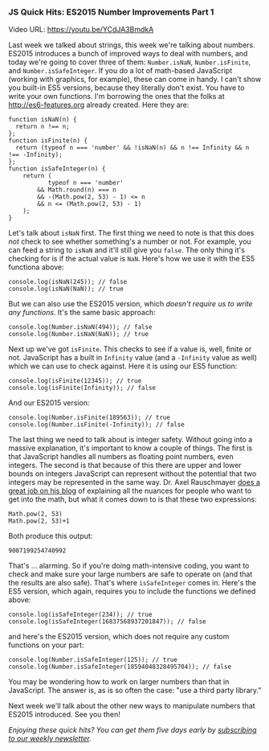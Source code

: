 ### JS Quick Hits: ES2015 Number Improvements Part 1

Video URL: https://youtu.be/YCdJA3BmdkA

Last week we talked about strings, this week we're talking about numbers. ES2015 introduces a bunch of improved ways to deal with numbers, and today we're going to cover three of them: `Number.isNaN`, `Number.isFinite`, and `Number.isSafeInteger`. If you do a lot of math-based JavaScript (working with graphics, for example), these can come in handy. I can't show you built-in ES5 versions, because they literally don't exist. You have to write your own functions. I'm borrowing the ones that the folks at http://es6-features.org already created. Here they are:

```
function isNaN(n) {
  return n !== n;
};
function isFinite(n) {
  return (typeof n === 'number' && !isNaN(n) && n !== Infinity && n !== -Infinity);
};
function isSafeInteger(n) {
    return (
           typeof n === 'number'
        && Math.round(n) === n
        && -(Math.pow(2, 53) - 1) <= n
        && n <= (Math.pow(2, 53) - 1)
    );
}
```

Let's talk about `isNaN` first. The first thing we need to note is that this does *not* check to see whether something's a number or not. For example, you can feed a string to `isNaN` and it'll still give you `false`. The only thing it's checking for is if the actual value is `NaN`. Here's how we use it with the ES5 functiona above:

```
console.log(isNaN(245)); // false
console.log(isNaN(NaN)); // true
```

But we can also use the ES2015 version, which *doesn't require us to write any functions*. It's the same basic approach:

```
console.log(Number.isNaN(494)); // false
console.log(Number.isNaN(NaN)); // true
```

Next up we've got `isFinite`. This checks to see if a value is, well, finite or not. JavaScript has a built in `Infinity` value (and a `-Infinity` value as well) which we can use to check against. Here it is using our ES5 function:

```
console.log(isFinite(12345)); // true
console.log(isFinite(Infinity)); // false
```

And our ES2015 version:

```
console.log(Number.isFinite(189563)); // true
console.log(Number.isFinite(-Infinity)); // false
```

The last thing we need to talk about is integer safety. Without going into a massive explanation, it's important to know a couple of things. The first is that JavaScript handles all numbers as floating point numbers, even integers. The second is that because of this there are upper and lower bounds on integers JavaScript can represent without the potential that two integers may be represented in the same way. Dr. Axel Rauschmayer [does a great job on his blog](http://2ality.com/2013/10/safe-integers.html) of explaining all the nuances for people who want to get into the math, but what it comes down to is that these two expressions:

```
Math.pow(2, 53)
Math.pow(2, 53)+1
```

Both produce this output:

```
9007199254740992
```

That's &hellip; alarming. So if you're doing math-intensive coding, you want to check and make sure your large numbers are safe to operate on (and that the results are also safe). That's where `isSafeInteger` comes in. Here's the ES5 version, which again, requires you to include the functions we defined above:

```
console.log(isSafeInteger(234)); // true
console.log(isSafeInteger(16837568937201847)); // false
```

and here's the ES2015 version, which does not require any custom functions on your part:

```
console.log(Number.isSafeInteger(125)); // true
console.log(Number.isSafeInteger(18594048328495704)); // false
```

You may be wondering how to work on larger numbers than that in JavaScript. The answer is, as is so often the case: "use a third party library."

Next week we'll talk about the other new ways to manipulate numbers that ES2015 introduced. See you then!

*Enjoying these quick hits? You can get them five days early by [subscribing to our weekly newsletter](https://closebrace.com/newsletter/subscribe).*